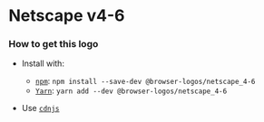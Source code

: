 # Netscape v4-6

### How to get this logo

* Install with:

  * [`npm`](https://www.npmjs.com/): `npm install --save-dev @browser-logos/netscape_4-6`
  * [`Yarn`](https://yarnpkg.com/): `yarn add --dev @browser-logos/netscape_4-6`

* Use [`cdnjs`](https://cdnjs.com/libraries/browser-logos)
